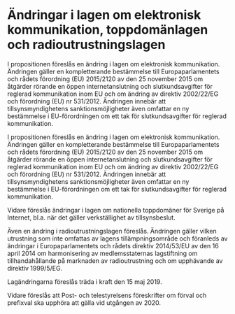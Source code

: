 # Ändringar i lagen om elektronisk kommunikation, toppdomänlagen och radioutrustningslagen

I propositionen föreslås en ändring i lagen om elektronisk kommunikation. Ändringen gäller en kompletterande bestämmelse till Europaparlamentets och rådets förordning (EU) 2015/2120 av den 25 november 2015 om åtgärder rörande en öppen internetanslutning och slutkundsavgifter för reglerad kommunikation inom EU och om ändring av direktiv 2002/22/EG och förordning (EU) nr 531/2012. Ändringen innebär att tillsynsmyndighetens sanktionsmöjligheter även omfattar en ny bestämmelse i EU-förordningen om ett tak för slutkundsavgifter för reglerad kommunikation.

I propositionen föreslås en ändring i lagen om elektronisk kommunikation. Ändringen gäller en kompletterande bestämmelse till Europaparlamentets och rådets förordning (EU) 2015/2120 av den 25 november 2015 om åtgärder rörande en öppen internetanslutning och slutkundsavgifter för reglerad kommunikation inom EU och om ändring av direktiv 2002/22/EG och förordning (EU) nr 531/2012. Ändringen innebär att tillsynsmyndighetens sanktionsmöjligheter även omfattar en ny bestämmelse i EU-förordningen om ett tak för slutkundsavgifter för reglerad kommunikation.

Vidare föreslås ändringar i lagen om nationella toppdomäner för Sverige på Internet, bl.a. när det gäller verkställighet av tillsynsbeslut.

Även en ändring i radioutrustningslagen föreslås. Ändringen gäller vilken utrustning som inte omfattas av lagens tillämpningsområde och föranleds av ändringar i Europaparlamentets och rådets direktiv 2014/53/EU av den 16 april 2014 om harmonisering av medlemsstaternas lagstiftning om tillhandahållande på marknaden av radioutrustning och om upphävande av direktiv 1999/5/EG.

Lagändringarna föreslås träda i kraft den 15 maj 2019.

Vidare föreslås att Post- och telestyrelsens föreskrifter om förval och prefixval ska upphöra att gälla vid utgången av 2020.
